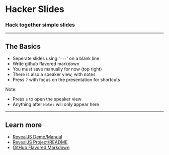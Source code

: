 # Hacker Slides

### Hack together simple slides

---

## The Basics

- Seperate slides using '`---`' on a blank line
- Write github flavored markdown
- You must save manually for now (top right)
- There is also a speaker view, with notes
- Press `?` with focus on the presentation for shortcuts

Note:
- Press `s` to open the speaker view
- Anything after `Note:` will only appear here

---

## Learn more

- [RevealJS Demo/Manual](http://lab.hakim.se/reveal-js/#/)
- [RevealJS Project/README](https://github.com/hakimel/reveal.js)
- [GitHub Flavored Markdown](https://help.github.com/articles/github-flavored-markdown/)
